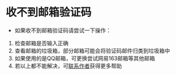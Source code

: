 # 收不到邮箱验证码

* 如果收不到邮箱验证码请尝试一下操作：
1. 检查邮箱是否输入正确
2. 查看邮箱的垃圾箱，部分邮箱可能会将验证码邮件归类到垃圾箱中
3. 如果使用的是QQ邮箱，可更换尝试网易163邮箱等其他邮箱
4. 若以上都不能解决，可[联系作者](/about/author/)获得更多帮助